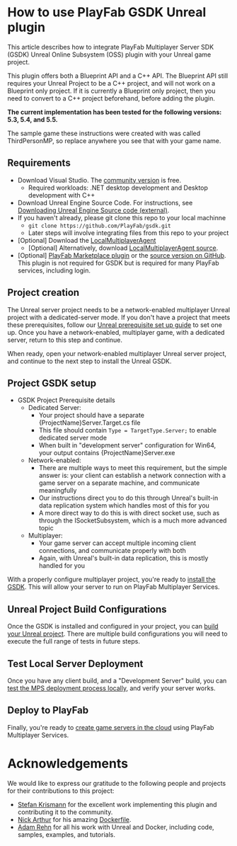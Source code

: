 # How to use PlayFab GSDK Unreal plugin

This article describes how to integrate PlayFab Multiplayer Server SDK (GSDK) Unreal Online Subsystem (OSS) plugin with your Unreal game project.

This plugin offers both a Blueprint API and a C++ API. The Blueprint API still requires your Unreal Project to be a C++ project, and will not work on a Blueprint only project. If it is currently a Blueprint only project, then you need to convert to a C++ project beforehand, before adding the plugin.


**The current implementation has been tested for the following versions: 5.3, 5.4, and 5.5.**

The sample game these instructions were created with was called ThirdPersonMP, so replace anywhere you see that with your game name.

## Requirements

* Download Visual Studio. The [community version](https://visualstudio.microsoft.com/vs/community/) is free.
	* Required workloads: .NET desktop development and Desktop development with C++
* Download Unreal Engine Source Code. For instructions, see [Downloading Unreal Engine Source code (external)](https://docs.unrealengine.com/5.1/en-US/downloading-unreal-engine-source-code/).
* If you haven't already, please git clone this repo to your local machinne
	* ```git clone https://github.com/PlayFab/gsdk.git```
	* Later steps will involve integrating files from this repo to your project
* [Optional] Download the [LocalMultiplayerAgent](https://github.com/PlayFab/MpsAgent/releases)
	* [Optional] Alternatively, download [LocalMultiplayerAgent source](https://github.com/PlayFab/MpsAgent/tree/main/LocalMultiplayerAgent).
* [Optional] [PlayFab Marketplace plugin](https://www.unrealengine.com/marketplace/product/playfab-sdk) or the [source version on GitHub](https://github.com/PlayFab/UnrealMarketplacePlugin/tree/master/5.1/PlayFabPlugin). This plugin is not required for GSDK but is required for many PlayFab services, including login.

## Project creation

The Unreal server project needs to be a network-enabled multiplayer Unreal project with a dedicated-server mode. If you don't have a project that meets these prerequisites, follow our [Unreal prerequisite set up guide](ThirdPersonMPSetup.md) to set one up. Once you have a network-enabled, multiplayer game, with a dedicated server, return to this step and continue.

When ready, open your network-enabled multiplayer Unreal server project, and continue to the next step to install the Unreal GSDK.

## Project GSDK setup

* GSDK Project Prerequisite details
	* Dedicated Server:
		* Your project should have a separate {ProjectName}Server.Target.cs file
		* This file should contain ```Type = TargetType.Server;``` to enable dedicated server mode
		* When built in "development server" configuration for Win64, your output contains {ProjectName}Server.exe
	* Network-enabled:
		* There are multiple ways to meet this requirement, but the simple answer is: your client can establish a network connection with a game server on a separate machine, and communicate meaningfully
		* Our instructions direct you to do this through Unreal's built-in data replication system which handles most of this for you
		* A more direct way to do this is with direct socket use, such as through the ISocketSubsystem, which is a much more advanced topic
	* Multiplayer:
		* Your game server can accept multiple incoming client connections, and communicate properly with both
		* Again, with Unreal's built-in data replication, this is mostly handled for you

With a properly configure multiplayer project, you're ready to [install the GSDK](ThirdPersonMPGSDKSetup.md). This will allow your server to run on PlayFab Multiplayer Services.

## Unreal Project Build Configurations

Once the GSDK is installed and configured in your project, you can [build your Unreal project](ThirdPersonMPBuild.md). There are multiple build configurations you will need to execute the full range of tests in future steps.

## Test Local Server Deployment

Once you have any client build, and a "Development Server" build, you can [test the MPS deployment process locally](ThirdPersonMPLocalDeploy.md), and verify your server works.

## Deploy to PlayFab

Finally, you're ready to [create game servers in the cloud](ThirdPersonMPCloudDeploy.md) using PlayFab Multiplayer Services.

# Acknowledgements

We would like to express our gratitude to the following people and projects for their contributions to this project:

- [Stefan Krismann](https://github.com/stkrwork) for the excellent work implementing this plugin and contributing it to the community.
- [Nick Arthur](https://github.com/narthur157) for his amazing [Dockerfile](https://github.com/narthur157/playfab-gsdk-ue4).
- [Adam Rehn](https://github.com/adamrehn) for all his work with Unreal and Docker, including code, samples, examples, and tutorials.
